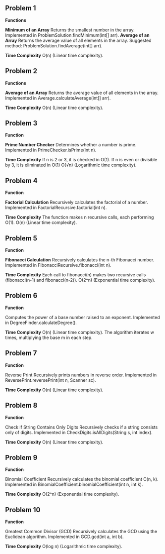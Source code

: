 ## Problem 1
**Functions**

**Minimum of an Array**
Returns the smallest number in the array.
Implemented in ProblemSolution.findMinimum(int[] arr).
**Average of an Array**
Returns the average value of all elements in the array.
Suggested method: ProblemSolution.findAverage(int[] arr).

**Time Complexity** 
O(n) (Linear time complexity).


## Problem 2
**Functions**

**Average of an Array**
Returns the average value of all elements in the array.
Implemented in Average.calculateAverage(int[] arr).

**Time Complexity**
O(n) (Linear time complexity).

## Problem 3
**Function**

**Prime Number Checker**
Determines whether a number is prime.
Implemented in PrimeChecker.isPrime(int n).

**Time Complexity**
If n is 2 or 3, it is checked in O(1).
If n is even or divisible by 3, it is eliminated in O(1)
O(√n) (Logarithmic time complexity).

## Problem 4
**Function**

**Factorial Calculation**
Recursively calculates the factorial of a number.
Implemented in FactorialRecursive.factorial(int n).

**Time Complexity**
The function makes n recursive calls, each performing O(1).
O(n) (Linear time complexity).

## Problem 5
**Function**

**Fibonacci Calculation**
Recursively calculates the n-th Fibonacci number.
Implemented in FibonacciRecursive.fibonacci(int n).

**Time Complexity**
Each call to fibonacci(n) makes two recursive calls (fibonacci(n-1) and fibonacci(n-2)).
 O(2^n) (Exponential time complexity).

## Problem 6
**Function**

Computes the power of a base number raised to an exponent.
Implemented in DegreeFinder.calculateDegree().

**Time Complexity**
O(n) (Linear time complexity).
The algorithm iterates w times, multiplying the base m in each step.

## Problem 7
**Function**

Reverse Print
Recursively prints numbers in reverse order.
Implemented in ReversePrint.reversePrint(int n, Scanner sc).

**Time Complexity**
O(n) (Linear time complexity).

## Problem 8
**Function**

Check if String Contains Only Digits
Recursively checks if a string consists only of digits.
Implemented in CheckDigits.isAllDigits(String s, int index).

**Time Complexity**
O(n) (Linear time complexity).

## Problem 9
**Function**

Binomial Coefficient
Recursively calculates the binomial coefficient C(n, k).
Implemented in BinomialCoefficient.binomialCoefficient(int n, int k).

**Time Complexity**
O(2^n) (Exponential time complexity).

## Problem 10
**Function**

Greatest Common Divisor (GCD)
Recursively calculates the GCD using the Euclidean algorithm.
Implemented in GCD.gcd(int a, int b).

**Time Complexity**
O(log n) (Logarithmic time complexity).